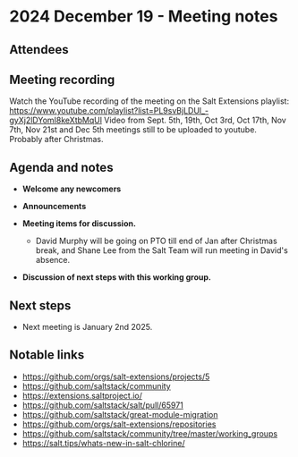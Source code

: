 # 2024 December 19 - Meeting notes

## Attendees

## Meeting recording

Watch the YouTube recording of the meeting on the Salt Extensions playlist: https://www.youtube.com/playlist?list=PL9svBjLDUl_-gyXj2lDYomI8keXtbMqUl
Video from Sept. 5th, 19th, Oct 3rd, Oct 17th, Nov 7th, Nov 21st and Dec 5th meetings still to be uploaded to youtube. Probably after Christmas.

## Agenda and notes

- **Welcome any newcomers**

- **Announcements**

- **Meeting items for  discussion.**
    - David Murphy will be going on PTO till end of Jan after Christmas break, and Shane Lee from
      the Salt Team will run meeting in David's absence.

- **Discussion of next steps with this working group.**

## Next steps

- Next meeting is January 2nd 2025.

## Notable links

- https://github.com/orgs/salt-extensions/projects/5
- https://github.com/saltstack/community
- https://extensions.saltproject.io/
- https://github.com/saltstack/salt/pull/65971
- https://github.com/saltstack/great-module-migration
- https://github.com/orgs/salt-extensions/repositories
- https://github.com/saltstack/community/tree/master/working_groups
- https://salt.tips/whats-new-in-salt-chlorine/
